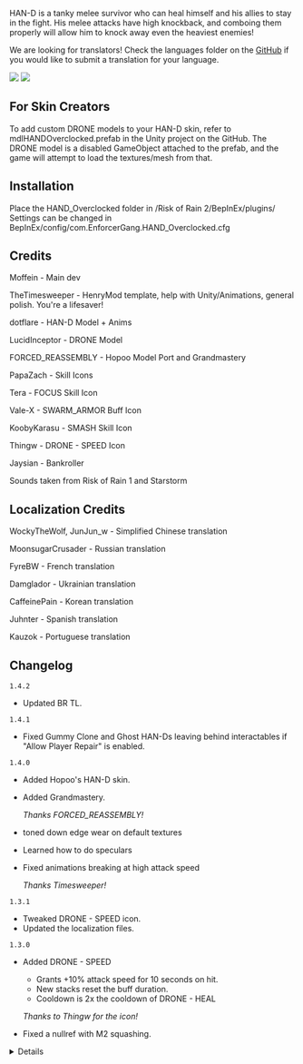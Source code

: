 HAN-D is a tanky melee survivor who can heal himself and his allies to stay in the fight. His melee attacks have high knockback, and comboing them properly will allow him to knock away even the heaviest enemies!

We are looking for translators! Check the languages folder on the [GitHub](https://github.com/Moffein/HAN-D_OVERCLOCKED/tree/master/language) if you would like to submit a translation for your language.

[![](https://github.com/Moffein/HAN-D_OVERCLOCKED/blob/master/RELEASE/images/lobby.jpg?raw=true)](https://github.com/Moffein/HAN-D_OVERCLOCKED/blob/master/RELEASE/images/lobby.jpg?raw=true)
[![](https://github.com/Moffein/HAN-D_OVERCLOCKED/blob/master/RELEASE/images/portrait.png?raw=true)](https://github.com/Moffein/HAN-D_OVERCLOCKED/blob/master/RELEASE/images/portrait.png?raw=true)

## For Skin Creators

To add custom DRONE models to your HAN-D skin, refer to mdlHANDOverclocked.prefab in the Unity project on the GitHub. The DRONE model is a disabled GameObject attached to the prefab, and the game will attempt to load the textures/mesh from that.

## Installation

Place the HAND_Overclocked folder in /Risk of Rain 2/BepInEx/plugins/  
Settings can be changed in BepInEx/config/com.EnforcerGang.HAND_Overclocked.cfg

## Credits

Moffein - Main dev

TheTimesweeper - HenryMod template, help with Unity/Animations, general polish. You're a lifesaver!

dotflare - HAN-D Model + Anims

LucidInceptor - DRONE Model

FORCED_REASSEMBLY - Hopoo Model Port and Grandmastery

PapaZach - Skill Icons

Tera - FOCUS Skill Icon

Vale-X - SWARM_ARMOR Buff Icon

KoobyKarasu - SMASH Skill Icon

Thingw - DRONE - SPEED Icon

Jaysian - Bankroller

Sounds taken from Risk of Rain 1 and Starstorm

## Localization Credits

WockyTheWolf, JunJun_w - Simplified Chinese translation

MoonsugarCrusader - Russian translation

FyreBW - French translation

Damglador - Ukrainian translation

CaffeinePain - Korean translation

Juhnter - Spanish translation

Kauzok - Portuguese translation

## Changelog

`1.4.2`

- Updated BR TL.

`1.4.1`

- Fixed Gummy Clone and Ghost HAN-Ds leaving behind interactables if "Allow Player Repair" is enabled.

`1.4.0`

- Added Hopoo's HAN-D skin.
- Added Grandmastery.  

	*Thanks FORCED_REASSEMBLY!*
	
- toned down edge wear on default textures
- Learned how to do speculars
- Fixed animations breaking at high attack speed

	*Thanks Timesweeper!*

`1.3.1`

- Tweaked DRONE - SPEED icon.
- Updated the localization files.

`1.3.0`

- Added DRONE - SPEED
	- Grants +10% attack speed for 10 seconds on hit.
	- New stacks reset the buff duration.
	- Cooldown is 2x the cooldown of DRONE - HEAL
	
	*Thanks to Thingw for the icon!*
	
- Fixed a nullref with M2 squashing.

<details>

`1.2.4` to `1.2.7`

- Added Brazilian Portuguese translation (Thanks Kauzok!)

`1.2.3`

- Added Spanish translation (Thanks Juhnter!)

`1.2.2`

- Lowered HURT/FORCED_REASSEMBLY screenshake by 80%
- Added screenshake scale config option.

`1.2.1`

- Added Korean translation (Thanks CaffeinePain!)

`1.2.0`

- Assetbundle/Soundbank are no longer embedded. This will reduce RAM usage.
- Updated CN localization.

`1.1.13`

- Fixed some code related to DRONE replacements on skins. (Thanks RandomlyAwesome!)

`1.1.12`

- Updated Ukrainian translation.

`1.1.11`

- Added Ukrainian translation (Thanks Damglador!)

`1.1.10`

- Added French translation (Thanks FyreBW!)

`1.1.9`

- SWARM_ARMOR now supports DroneMeld.

`1.1.8`

- Remembered to mark KingKombatArena as a softdependency so that it will always load before HAN-D.

`1.1.7`

- Updated SMASH to check InputBank instead of CharacterMotor.

`1.1.6`

- Minor tweak to HURT's self-force code.
	- HURT doesn't apply self-force if you are standing still. Before, this was checked via the CharacterMotor's move vector. Now it uses the actual Input move vector to check this.

`1.1.5`

- Fixed Scepter M2 anim not playing online.

`1.1.4`

- Fixed Mastery skin not being unlockable when using the Force Unlock config option.

`1.1.3`

- Fixed game not booting up with the Russian translation.

`1.1.2`

- Added Russian translation (Thanks MoonsugarCrusader!)

`1.1.1`

- Renamed Mastery skin. (Credits to Commando Gaming for the suggestion!)

`1.1.0`

- Added Mastery skin. (Thanks dotflare!)
	- Also thanks to TimeSweeper for getting it working in-game, and improving the mod's skin support!

- Updated portrait icon.
	- Old icon was from an older version of the mod when the textures were different.
	
- Fixed neck becoming tiny when looking backwards.

- SMASH
	- Replaced screenshake with subtle recoil.
	- Now only lunges forward if the forward movement button is pressed.
		- On gamepad, checks if movement input is within 50 degrees of the forward direction on either side.
	- Each enemy hit reduces lunge speed by 50%.
	
	*Adding extra control to this skill's movement. You can now easily choose whether you want to lunge or stay in place.*
	
- FORCED_REASSEMBLY
	- Increased fully charged hit OVERCLOCK extension time from 1.6s -> 2s

- FOCUS
	- Added a -30% speed penalty and +50 armor bonus.
	
	*Trying to make this feel more distinct from OVERCLOCK. Now has better crowdtanking potential, but worse mobility for chasing down enemies to keep your buff active.*
	
- DRONE
	- Healing allies with DRONE will now heal a minimum of 10% of their max HP.
		- Does not apply to your self-heal.
	- Fixed Spare Drone Parts and Illegal Drone Coolant interaction not working
		- DRONES are affected by the attack speed and on-hit effects of both items.
		- DRONES do NOT get the Spare Drone Parts minigun.
	
	*This should fix DRONES not being effective at healing NPCs that use AmbientLevel scaling (ex. Beetle Guards).*

`1.0.2`

- Added Simplified Chinese translation (Thanks WockyTheWolf and JunJun_w!)
- Added Spare Drone Parts item displays.
- Head can now rotate 360 degrees.
- Fixed DRONE not proccing on-impact effects like Behemoth.

`1.0.1`

- Changed default sort position from Before Rex to After MUL-T

`1.0.0`

- Rewrote the mod.
- Added new model + anims (made by dotflare)
- Added alt Primary and alt Utility.
- Added unlock condition.
	- Can be bypassed with Force Unlock config option.
- SWARM_ARMOR now gives damage reduction instead of armor.
- Added EmoteAPI support.
- Added ItemDisplays
- Added 3 built-in emotes.

*Special thanks to Jaysian for commissioning dotflare for the new HAN-D Model/Anims!*

</details>